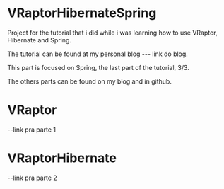 VRaptorHibernateSpring
======================

Project for the tutorial that i did while i was learning how to use VRaptor, Hibernate and Spring.

The tutorial can be found at my personal blog --- link do blog.

This part is focused on Spring, the last part of the tutorial, 3/3.

The others parts can be found on my blog and in github.

VRaptor
======================
--link pra parte 1

VRaptorHibernate
======================
--link pra parte 2
